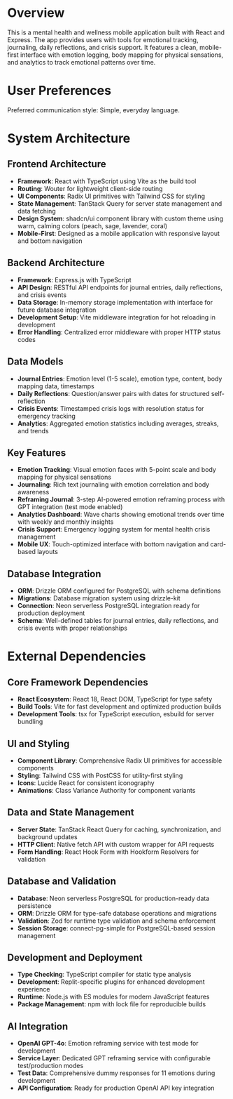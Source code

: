 # Overview

This is a mental health and wellness mobile application built with React and Express. The app provides users with tools for emotional tracking, journaling, daily reflections, and crisis support. It features a clean, mobile-first interface with emotion logging, body mapping for physical sensations, and analytics to track emotional patterns over time.

# User Preferences

Preferred communication style: Simple, everyday language.

# System Architecture

## Frontend Architecture
- **Framework**: React with TypeScript using Vite as the build tool
- **Routing**: Wouter for lightweight client-side routing
- **UI Components**: Radix UI primitives with Tailwind CSS for styling
- **State Management**: TanStack Query for server state management and data fetching
- **Design System**: shadcn/ui component library with custom theme using warm, calming colors (peach, sage, lavender, coral)
- **Mobile-First**: Designed as a mobile application with responsive layout and bottom navigation

## Backend Architecture
- **Framework**: Express.js with TypeScript
- **API Design**: RESTful API endpoints for journal entries, daily reflections, and crisis events
- **Data Storage**: In-memory storage implementation with interface for future database integration
- **Development Setup**: Vite middleware integration for hot reloading in development
- **Error Handling**: Centralized error middleware with proper HTTP status codes

## Data Models
- **Journal Entries**: Emotion level (1-5 scale), emotion type, content, body mapping data, timestamps
- **Daily Reflections**: Question/answer pairs with dates for structured self-reflection
- **Crisis Events**: Timestamped crisis logs with resolution status for emergency tracking
- **Analytics**: Aggregated emotion statistics including averages, streaks, and trends

## Key Features
- **Emotion Tracking**: Visual emotion faces with 5-point scale and body mapping for physical sensations
- **Journaling**: Rich text journaling with emotion correlation and body awareness
- **Reframing Journal**: 3-step AI-powered emotion reframing process with GPT integration (test mode enabled)
- **Analytics Dashboard**: Wave charts showing emotional trends over time with weekly and monthly insights
- **Crisis Support**: Emergency logging system for mental health crisis management
- **Mobile UX**: Touch-optimized interface with bottom navigation and card-based layouts

## Database Integration
- **ORM**: Drizzle ORM configured for PostgreSQL with schema definitions
- **Migrations**: Database migration system using drizzle-kit
- **Connection**: Neon serverless PostgreSQL integration ready for production deployment
- **Schema**: Well-defined tables for journal entries, daily reflections, and crisis events with proper relationships

# External Dependencies

## Core Framework Dependencies
- **React Ecosystem**: React 18, React DOM, TypeScript for type safety
- **Build Tools**: Vite for fast development and optimized production builds
- **Development Tools**: tsx for TypeScript execution, esbuild for server bundling

## UI and Styling
- **Component Library**: Comprehensive Radix UI primitives for accessible components
- **Styling**: Tailwind CSS with PostCSS for utility-first styling
- **Icons**: Lucide React for consistent iconography
- **Animations**: Class Variance Authority for component variants

## Data and State Management
- **Server State**: TanStack React Query for caching, synchronization, and background updates
- **HTTP Client**: Native fetch API with custom wrapper for API requests
- **Form Handling**: React Hook Form with Hookform Resolvers for validation

## Database and Validation
- **Database**: Neon serverless PostgreSQL for production-ready data persistence
- **ORM**: Drizzle ORM for type-safe database operations and migrations
- **Validation**: Zod for runtime type validation and schema enforcement
- **Session Storage**: connect-pg-simple for PostgreSQL-based session management

## Development and Deployment
- **Type Checking**: TypeScript compiler for static type analysis
- **Development**: Replit-specific plugins for enhanced development experience
- **Runtime**: Node.js with ES modules for modern JavaScript features
- **Package Management**: npm with lock file for reproducible builds

## AI Integration
- **OpenAI GPT-4o**: Emotion reframing service with test mode for development
- **Service Layer**: Dedicated GPT reframing service with configurable test/production modes
- **Test Data**: Comprehensive dummy responses for 11 emotions during development
- **API Configuration**: Ready for production OpenAI API key integration